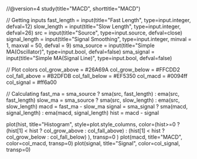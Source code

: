 //@version=4
study(title="MACD", shorttitle="MACD")

// Getting inputs
fast_length = input(title="Fast Length", type=input.integer, defval=12)
slow_length = input(title="Slow Length", type=input.integer, defval=26)
src = input(title="Source", type=input.source, defval=close)
signal_length = input(title="Signal Smoothing", type=input.integer, minval = 1, maxval = 50, defval = 9)
sma_source = input(title="Simple MA(Oscillator)", type=input.bool, defval=false)
sma_signal = input(title="Simple MA(Signal Line)", type=input.bool, defval=false)

// Plot colors
col_grow_above = #26A69A
col_grow_below = #FFCDD2
col_fall_above = #B2DFDB
col_fall_below = #EF5350
col_macd = #0094ff
col_signal = #ff6a00

// Calculating
fast_ma = sma_source ? sma(src, fast_length) : ema(src, fast_length)
slow_ma = sma_source ? sma(src, slow_length) : ema(src, slow_length)
macd = fast_ma - slow_ma
signal = sma_signal ? sma(macd, signal_length) : ema(macd, signal_length)
hist = macd - signal

plot(hist, title="Histogram", style=plot.style_columns, color=(hist>=0 ? (hist[1] < hist ? col_grow_above : col_fall_above) : (hist[1] < hist ? col_grow_below : col_fall_below) ), transp=0 )
plot(macd, title="MACD", color=col_macd, transp=0)
plot(signal, title="Signal", color=col_signal, transp=0)

